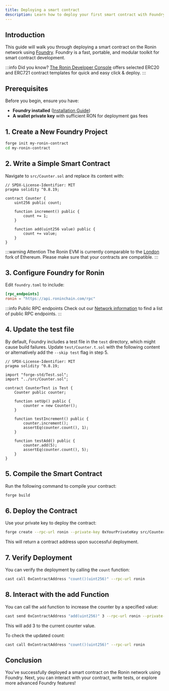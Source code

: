 ```yaml
---
title: Deploying a smart contract
description: Learn how to deploy your first smart contract with Foundry.
---
```


## Introduction

This guide will walk you through deploying a smart contract on the Ronin network using [Foundry](https://book.getfoundry.sh/). Foundry is a fast, portable, and modular toolkit for smart contract development.

:::info Did you know?
[The Ronin Developer Console](https://developers.roninchain.com/console) offers selected ERC20 and ERC721 contract templates for quick and easy click & deploy.
:::

## Prerequisites

Before you begin, ensure you have:

- **Foundry installed** ([Installation Guide](https://book.getfoundry.sh/getting-started/installation))
- **A wallet private key** with sufficient RON for deployment gas fees

## 1. Create a New Foundry Project

```sh
forge init my-ronin-contract
cd my-ronin-contract
```

## 2. Write a Simple Smart Contract

Navigate to `src/Counter.sol` and replace its content with:

```solidity
// SPDX-License-Identifier: MIT
pragma solidity ^0.8.19;

contract Counter {
    uint256 public count;

    function increment() public {
        count += 1;
    }

    function add(uint256 value) public {
        count += value;
    }
}
```

:::warning Attention
The Ronin EVM is currently comparable to the [London](https://ethereum.org/en/history/#london) fork of Ethereum. Please make sure that your contracts are compatible.
:::

## 3. Configure Foundry for Ronin

Edit `foundry.toml` to include:

```toml
[rpc_endpoints]
ronin = "https://api.roninchain.com/rpc"
```

:::info Public RPC endpoints
Check out our [Network information](/developers/network) to find a list of public RPC endpoints.
:::

## 4. Update the test file

By default, Foundry includes a test file in the `test` directory, which might cause build failures. Update `test/Counter.t.sol` with the following content or alternatively add the `--skip test` flag in step 5.

```solidity
// SPDX-License-Identifier: MIT
pragma solidity ^0.8.19;

import "forge-std/Test.sol";
import "../src/Counter.sol";

contract CounterTest is Test {
    Counter public counter;

    function setUp() public {
        counter = new Counter();
    }

    function testIncrement() public {
        counter.increment();
        assertEq(counter.count(), 1);
    }

    function testAdd() public {
        counter.add(5);
        assertEq(counter.count(), 5);
    }
}
```

## 5. Compile the Smart Contract

Run the following command to compile your contract:

```sh
forge build
```

## 6. Deploy the Contract

Use your private key to deploy the contract:

```sh
forge create --rpc-url ronin --private-key 0xYourPrivateKey src/Counter.sol:Counter --legacy
```

This will return a contract address upon successful deployment.

## 7. Verify Deployment

You can verify the deployment by calling the `count` function:

```sh
cast call 0xContractAddress "count()(uint256)" --rpc-url ronin
```

## 8. Interact with the add Function

You can call the `add` function to increase the counter by a specified value:

```sh
cast send 0xContractAddress "add(uint256)" 3 --rpc-url ronin --private-key 0xYourPrivateKey --legacy
```

This will add 3 to the current counter value.

To check the updated count:

```sh
cast call 0xContractAddress "count()(uint256)" --rpc-url ronin
```

## Conclusion

You’ve successfully deployed a smart contract on the Ronin network using Foundry. Next, you can interact with your contract, write tests, or explore more advanced Foundry features!